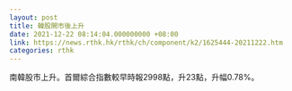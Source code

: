 ```yaml
---
layout: post
title: 韓股開市後上升
date: 2021-12-22 08:14:04.000000000 +08:00
link: https://news.rthk.hk/rthk/ch/component/k2/1625444-20211222.htm
categories: rthk
---
```


南韓股市上升。首爾綜合指數較早時報2998點，升23點，升幅0.78%。
